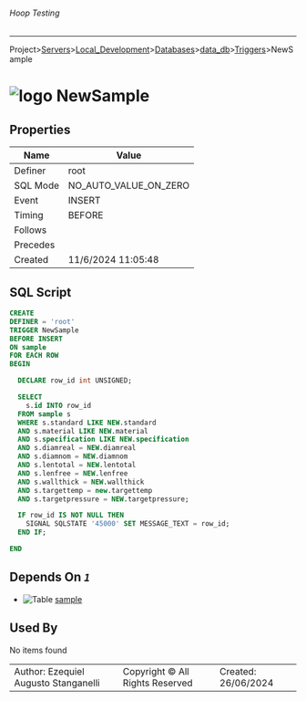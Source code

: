 ###### Hoop Testing
___
Project>[Servers](../../../../Servers.md)>[Local_Development](../../../Local_Development.md)>[Databases](../../Databases.md)>[data_db](../data_db.md)>[Triggers](Triggers.md)>NewSample


# ![logo](../../../../../Images/trigger64.svg) NewSample


## <a name="#Properties"></a>Properties
|Name|Value|
|---|---|
|Definer|root|
|SQL Mode|NO_AUTO_VALUE_ON_ZERO|
|Event|INSERT|
|Timing|BEFORE|
|Follows||
|Precedes||
|Created|11/6/2024 11:05:48|


## <a name="#SqlScript"></a>SQL Script
```SQL
CREATE
DEFINER = 'root'
TRIGGER NewSample
BEFORE INSERT
ON sample
FOR EACH ROW
BEGIN

  DECLARE row_id int UNSIGNED;

  SELECT
    s.id INTO row_id
  FROM sample s
  WHERE s.standard LIKE NEW.standard
  AND s.material LIKE NEW.material
  AND s.specification LIKE NEW.specification
  AND s.diamreal = NEW.diamreal
  AND s.diamnom = NEW.diamnom
  AND s.lentotal = NEW.lentotal
  AND s.lenfree = NEW.lenfree
  AND s.wallthick = NEW.wallthick
  AND s.targettemp = new.targettemp
  AND s.targetpressure = NEW.targetpressure;

  IF row_id IS NOT NULL THEN
    SIGNAL SQLSTATE '45000' SET MESSAGE_TEXT = row_id;
  END IF;

END
```

## <a name="#DependsOn"></a>Depends On _`1`_
- ![Table](../../../../../Images/table.svg) [sample](../Tables/sample.md)


## <a name="#UsedBy"></a>Used By
No items found

||||
|---|---|---|
|Author: Ezequiel Augusto Stanganelli|Copyright © All Rights Reserved|Created: 26/06/2024|